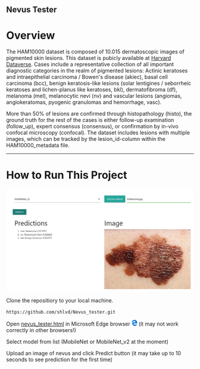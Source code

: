 ## Nevus Tester

# Overview

The HAM10000 dataset is composed of 10.015 dermatoscopic images of pigmented skin lesions. This dataset is pubicly available at [Harvard Dataverse](https://dataverse.harvard.edu/dataset.xhtml?persistentId=doi:10.7910/DVN/DBW86T). 
Cases include a representative collection of all important diagnostic categories in the realm of pigmented lesions: Actinic keratoses and intraepithelial carcinoma / Bowen's disease (akiec), basal cell carcinoma (bcc), benign keratosis-like lesions (solar lentigines / seborrheic keratoses and lichen-planus like keratoses, bkl), dermatofibroma (df), melanoma (mel), melanocytic nevi (nv) and vascular lesions (angiomas, angiokeratomas, pyogenic granulomas and hemorrhage, vasc).

More than 50% of lesions are confirmed through histopathology (histo), the ground truth for the rest of the cases is either follow-up examination (follow_up), expert consensus (consensus), or confirmation by in-vivo confocal microscopy (confocal). The dataset includes lesions with multiple images, which can be tracked by the lesion_id-column within the HAM10000_metadata file.

<hr>

# How to Run This Project

<img src="img/pred_ex.png" width="950"></img>


Clone the repositiory to your local machine.

``` Batchfile
https://github.com/shlvd/Nevus_tester.git
```

Open [nevus_tester.html](nevus_tester.html) in Microsoft Edge browser <img src="img/edge_logo.png" width='15'></img> (it may not work correctly in other browsers!)

Select model from list (MobileNet or MobileNet_v2 at the moment)

Upload an image of nevus and click Predict button (it may take up to 10 seconds to see prediction for the first time)
